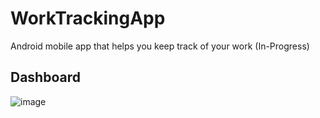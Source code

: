 # WorkTrackingApp
Android mobile app that helps you keep track of your work (In-Progress)

## Dashboard
![image](https://user-images.githubusercontent.com/38359318/62581332-d45c9600-b876-11e9-9b2d-ecdc6a1dda5e.jpg)

